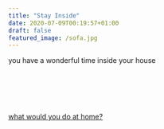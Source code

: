 ```yaml
---
title: "Stay Inside"
date: 2020-07-09T00:19:57+01:00
draft: false
featured_image: /sofa.jpg
---
```


you have a wonderful time inside your house


<br>
<br>
<br>
<br>

 <p>
<a href="/contact">what would you do at home?</a></p>